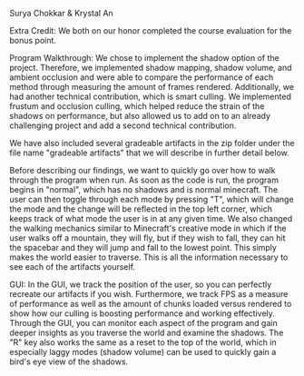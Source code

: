 Surya Chokkar & Krystal An

Extra Credit: We both on our honor completed the course evaluation for the bonus point. 

Program Walkthrough:
We chose to implement the shadow option of the project. Therefore, we implemented shadow mapping, shadow volume, and ambient occlusion and were able to compare the performance of each method through measuring the amount of frames rendered. Additionally, we had another technical contribution, which is smart culling. We implemented frustum and occlusion culling, which helped reduce the strain of the shadows on performance, but also allowed us to add on to an already challenging project and add a second technical contribution. 

We have also included several gradeable artifacts in the zip folder under the file name "gradeable artifacts" that we will describe in further detail below. 

Before describing our findings, we want to quickly go over how to walk through the program when run. As soon as the code is run, the program begins in "normal", which has no shadows and is normal minecraft. The user can then toggle through each mode by pressing "T", which will change the mode and the change will be reflected in the top left corner, which keeps track of what mode the user is in at any given time. We also changed the walking mechanics similar to Minecraft's creative mode in which if the user walks off a mountain, they will fly, but if they wish to fall, they can hit the spacebar and they will jump and fall to the lowest point. This simply makes the world easier to traverse. This is all the information necessary to see each of the artifacts yourself.

GUI: In the GUI, we track the position of the user, so you can perfectly recreate our artifacts if you wish. Furthermore, we track FPS as a measure of performance as well as the amount of chunks loaded versus rendered to show how our culling is boosting performance and working effectively. Through the GUI, you can monitor each aspect of the program and gain deeper insights as you traverse the world and examine the shadows. The "R" key also works the same as a reset to the top of the world, which in especially laggy modes (shadow volume) can be used to quickly gain a bird's eye view of the shadows. 

